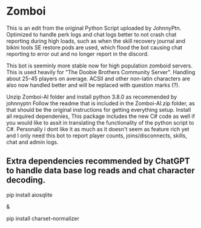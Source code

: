 # Zomboi

This is an edit from the original Python Script uploaded by JohnnyPtn. Optimized to handle perk logs and chat logs better to not crash chat reporting during high loads, such as when the skill recovery journal and bikini tools SE restore pods are used, which flood the bot causing chat reporting to error out and no longer report in the discord. 

This bot is seeminly more stable now for high population zomboid servers. This is used heavily for "The Doobie Brothers Community Server". Handling about 25-45 players on average. ACSII and other non-latin characters are also now handled better and will be replaced with question marks (?).

Unzip Zomboi-AI folder and install python 3.8.0 as recommended by johnnyptn Follow the readme that is included in the Zomboi-AI.zip folder, as that should be the original instructions for getting everything setup. Install all required dependenies, This package includes the new C# code as well if you would like to assit in translating the functionality of the python script to C#. Personally i dont like it as much as it doesn't seem as feature rich yet and I only need this bot to report player counts, joins/disconnects, skills, chat and admin logs.

Extra dependencies recommended by ChatGPT to handle data base log reads and chat character decoding.
-----------------------------------------------------------
pip install aiosqlite

&

pip install charset-normalizer
